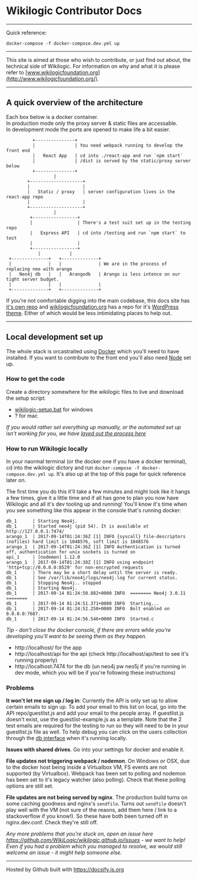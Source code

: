 
# Wikilogic Contributor Docs

---

Quick reference:

`docker-compose -f docker-compose.dev.yml up`
 
---

This site is aimed at those who wish to contribute, or just find out about, the technical side of Wikilogic. For information on why and what it is please refer to [www.wikilogicfoundation.org](http://www.wikilogicfoundation.org/).

---

## A quick overview of the architecture

Each box below is a docker container.  
In production mode only the proxy server & static files are accessable.  
In development mode the ports are opened to make life a bit easier.

```
          +---------------+
          |               | You need webpack running to develop the front end
          |   React App   | cd into ./react-app and run `npm start`
          |               | /dist is served by the static/proxy server below
          +---------------+
                  |
        +--------------------+
        |                    |
        |   Static / proxy   | server configuration lives in the react-app repo
        |                    |
        +--------------------+
                  |
         +-----------------+
         |                 | There's a test suit set up in the testing repo 
         |   Express API   | cd into /testing and run `npm start` to test
         |                 | 
         +-----------------+
            |           |
 +--------------+   +--------------+
 |              |   |              | We are in the process of replacing neo with arango
 |   Neo4j db   |   |   Arangodb   | Arango is less intence on our tight server budget.
 |              |   |              |
 +--------------+   +--------------+
```

If you're not comfortable digging into the main codebase, this docs site has [it's own repo](https://github.com/WikiLogic/wikilogic.github.io) and [wikilogicfoundation.org](http://www.wikilogicfoundation.org/) has a repo for it's [WordPress theme](https://github.com/WikiLogic/foundation). Either of which would be less intimidating places to help out.

---

## Local development set up

The whole stack is orcastraited using [Docker](https://www.docker.com/community-edition) which you'll need to have installed. If you want to contribute to the front end you'll also need [Node](https://nodejs.org) set up.

### How to get the code

Create a directory somewhere for the wikilogic files to live and download the setup script:

 - [wikilogic-setup.bat](https://raw.githubusercontent.com/WikiLogic/wikilogic.github.io/master/wikilogic-setup.bat) for windows
 - ? for mac

_If you would rather set everything up manually, or the automated set up isn't working for you, we have [layed out the process here](setup-manually.md)_

### How to run Wikilogic locally

In your naormal terminal (or the docker one if you have a docker terminal), cd into the wikilogic dictory and run `docker-compose -f docker-compose.dev.yml up`. It's also up at the top of this page for quick reference later on.

The first time you do this it'll take a few minutes and might look like it hangs a few times, give it a little time and if all has gone to plan you now have Wikilogic and all it's dev tooling up and running! You'll know it's time when you see something like this appear in the console that's running docker: 
```
db_1      | Starting Neo4j.
db_1      | Started neo4j (pid 54). It is available at http://127.0.0.1:7474/
arango_1  | 2017-09-14T01:24:36Z [1] INFO {syscall} file-descriptors (nofiles) hard limit is 1048576, soft limit is 1048576
arango_1  | 2017-09-14T01:24:36Z [1] INFO Authentication is turned off, authentication for unix sockets is turned on
api_1     | [nodemon] 1.12.0
arango_1  | 2017-09-14T01:24:38Z [1] INFO using endpoint 'http+tcp://0.0.0.0:8529' for non-encrypted requests
db_1      | There may be a short delay until the server is ready.
db_1      | See /var/lib/neo4j/logs/neo4j.log for current status.
db_1      | Stopping Neo4j.. stopped
db_1      | Starting Neo4j.
db_1      | 2017-09-14 01:24:50.882+0000 INFO  ======== Neo4j 3.0.11 ========
db_1      | 2017-09-14 01:24:51.371+0000 INFO  Starting...
db_1      | 2017-09-14 01:24:52.250+0000 INFO  Bolt enabled on 0.0.0.0:7687.
db_1      | 2017-09-14 01:24:56.546+0000 INFO  Started.c
```

_Tip - don't close the docker console, if there are errors while you're developing you'll want to be seeing them as they happen._

 - http://localhost/ for the app
 - http://localhost/api for the api (check http://localhost/api/test to see it's running properly)
 - http://localhost:7474 for the db (un neo4j pw neo5j if you're running in dev mode, which you will be if you're following these instructions)


### Problems

**It won't let me sign up / log in**: Currently the API is only set up to allow certain emails to sign up. To add your email to this list on local, go into the API repo/guestlist.js and add your email to the people array. If guestlist.js doesn't exist, use the guestlist-example.js as a template. Note that the 2 test emails are required for the testing to run so they will need to be in your guestlist.js file as well. To help debug you can click on the users collection through the [db interface](http://localhost:8529/_db/wl_dev/_admin/aardvark/index.html#collections) when it's running locally.

**Issues with shared drives**. Go into your settings for docker and enable it.

**File updates not triggering webpack / nodemon**. On Windows or OSX, due to the docker host being inside a Virtualbox VM, FS events are not supported (by Virtualbox). Webpack has been set to polling and nodemon has been set to it's legacy watcher (also polling). Check that these polling options are still set.

**File updates are not being served by nginx**. The production build turns on some caching goodness and nginx's `sendfile`. Turns out `sendfile` doesn't play well with the VM (not sure of the reaons, add them here / link to a stackoverflow if you know!). So these have both been turned off in nginx.dev.conf. Check they're still off.

_Any more problems that you're stuck on, open an issue here https://github.com/WikiLogic/wikilogic.github.io/issues - we want to help! Even if you had a problem which you managed to resolve, we would still welcome an issue - it might help someone else._



 ---

 Hosted by Github built with https://docsify.js.org
